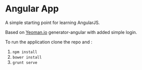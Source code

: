 Angular App
================

A simple starting point for learning AngularJS.

Based on [Yeoman.io](http://yeoman.io/) generator-angular with added simple login.

To run the application clone the repo and :

1. ```npm install```
2. ```bower install```
3. ```grunt serve```

